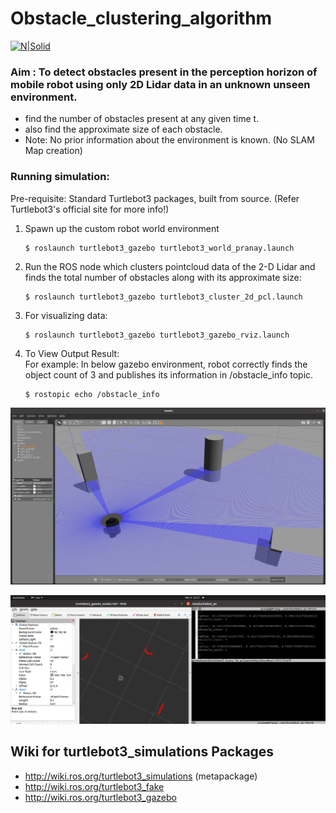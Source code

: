 # Obstacle_clustering_algorithm

[comment]: <>  (## _The Last Markdown Editor, Ever_)

[![N|Solid](https://cldup.com/dTxpPi9lDf.thumb.png)](https://nodesource.com/products/nsolid)


### Aim : To detect obstacles present in the perception horizon of mobile robot using only 2D Lidar data in an unknown unseen environment.
- find the number of obstacles  present at any given time t.
- also find the approximate size of each obstacle.
- Note: No prior information about the environment is known. (No SLAM Map creation)
### Running simulation:
Pre-requisite: Standard Turtlebot3 packages, built from source. (Refer Turtlebot3's official site for more info!) 
1. Spawn up the custom robot world environment
    ```
    $ roslaunch turtlebot3_gazebo turtlebot3_world_pranay.launch  
    ```
2. Run the ROS node which clusters pointcloud data of the 2-D Lidar and finds the total number of obstacles along with its approximate size:
    ```
    $ roslaunch turtlebot3_gazebo turtlebot3_cluster_2d_pcl.launch 
    ```
3. For visualizing data:
    ```
    $ roslaunch turtlebot3_gazebo turtlebot3_gazebo_rviz.launch   
    ```
4. To View Output Result:\
    For example: In below gazebo environment, robot correctly finds the object count of 3 and publishes its information in /obstacle_info topic. 
    ```
    $ rostopic echo /obstacle_info  
    ```

![Alt text](turtlebot3_gazebo/img/obstacle_detection_1.png)

![Alt text](turtlebot3_gazebo/img/obstacle_detection_2.png)

## Wiki for turtlebot3_simulations Packages
- http://wiki.ros.org/turtlebot3_simulations (metapackage)
- http://wiki.ros.org/turtlebot3_fake
- http://wiki.ros.org/turtlebot3_gazebo

